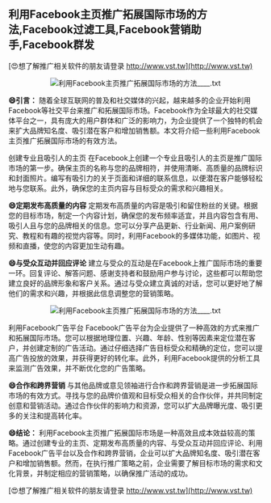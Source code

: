 ## **利用Facebook主页推广拓展国际市场的方法,Facebook过滤工具,Facebook营销助手,Facebook群发**

[😍想了解推广相关软件的朋友请登录 http://www.vst.tw](http://www.vst.tw)

 <center><img src="https://vst.tw/MP4/tuiguang/png/4.png" alt="利用Facebook主页推广拓展国际市场的方法____.txt"></center>

**😄引言：**
随着全球互联网的普及和社交媒体的兴起，越来越多的企业开始利用Facebook等社交平台来推广和拓展国际市场。Facebook作为全球最大的社交媒体平台之一，具有庞大的用户群体和广泛的影响力，为企业提供了一个独特的机会来扩大品牌知名度、吸引潜在客户和增加销售额。本文将介绍一些利用Facebook主页推广拓展国际市场的有效方法。

创建专业且吸引人的主页
在Facebook上创建一个专业且吸引人的主页是推广国际市场的第一步。确保主页的名称与您的品牌相符，并使用清晰、高质量的品牌标识和封面照片。编写有吸引力的关于页面和详细的联系信息，以便潜在客户能够轻松地与您联系。此外，确保您的主页内容与目标受众的需求和兴趣相关。

**😄定期发布高质量的内容**
定期发布高质量的内容是吸引和留住粉丝的关键。根据您的目标市场，制定一个内容计划，确保您的发布频率适宜，并且内容包含有用、吸引人且与您的品牌相关的信息。您可以分享产品更新、行业新闻、用户案例研究、教程和有趣的视觉内容等。同时，利用Facebook的多媒体功能，如图片、视频和直播，使您的内容更加生动有趣。

**😄与受众互动并回应评论**
建立与受众的互动是在Facebook上推广国际市场的重要一环。回复评论、解答问题、感谢支持者和鼓励用户参与讨论，这些都可以帮助您建立良好的品牌形象和客户关系。通过与受众建立真诚的对话，您可以更好地了解他们的需求和兴趣，并根据此信息调整您的营销策略。

 <center><img src="https://vst.tw/MP4/tuiguang/png/3.png" alt="利用Facebook主页推广拓展国际市场的方法____.txt"></center>

利用Facebook广告平台
Facebook广告平台为企业提供了一种高效的方式来推广和拓展国际市场。您可以根据地理位置、兴趣、年龄、性别等因素来定位潜在客户，并创建定制的广告活动。通过仔细选择广告目标受众和精确的定位，您可以提高广告投放的效果，并获得更好的转化率。此外，利用Facebook提供的分析工具来监测广告效果，并不断优化您的广告策略。

**😄合作和跨界营销**
与其他品牌或意见领袖进行合作和跨界营销是进一步拓展国际市场的有效方式。寻找与您的品牌价值观和目标受众相关的合作伙伴，并共同制定创意和营销活动。通过合作伙伴的影响力和资源，您可以扩大品牌曝光度、吸引更多的关注和提高转化率。

**😄结论：**
利用Facebook主页推广拓展国际市场是一种高效且成本效益较高的策略。通过创建专业的主页、定期发布高质量的内容、与受众互动并回应评论、利用Facebook广告平台以及合作和跨界营销，企业可以扩大品牌知名度、吸引潜在客户和增加销售额。然而，在执行推广策略之前，企业需要了解目标市场的需求和文化背景，并制定相应的营销策略，以确保推广活动的成功。

[😍想了解推广相关软件的朋友请登录 http://www.vst.tw](http://www.vst.tw)



